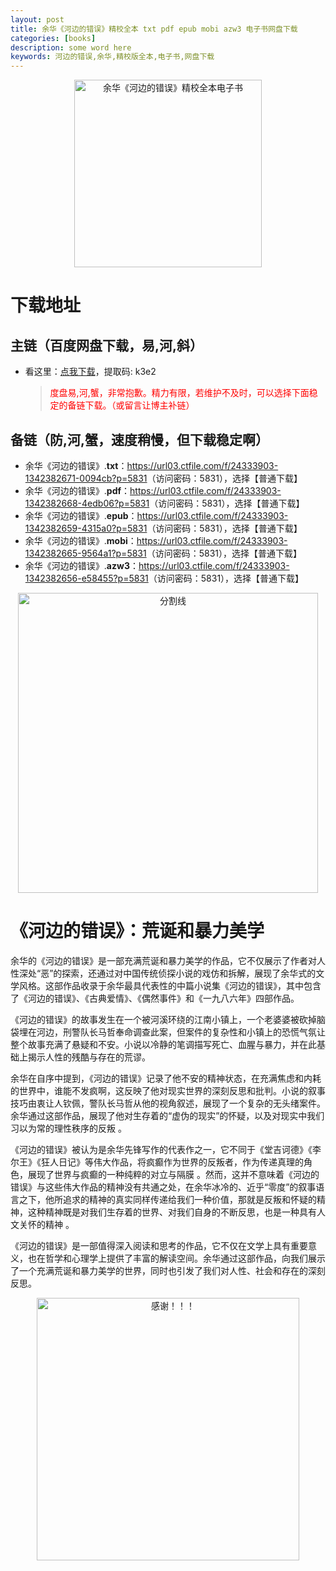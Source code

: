 ```yaml
---
layout: post
title: 余华《河边的错误》精校全本 txt pdf epub mobi azw3 电子书网盘下载
categories: [books]
description: some word here
keywords: 河边的错误,余华,精校版全本,电子书,网盘下载
---
```


<div align="center"><img src="http://qweree.cn/wp-content/uploads/2024/08/he-bian-de-cuo-wu-tuya.jpg" alt="余华《河边的错误》精校全本电子书" width="300px" height="auto"></div>

# 下载地址

## 主链（百度网盘下载，易,河,斜）

- 看这里：[点我下载](https://pan.baidu.com/s/1iMXUbSbtZQZjDcqDmnWUyw?pwd=k3e2)，提取码: k3e2

  > <p style="color:red" >度盘易,河,蟹，非常抱歉。精力有限，若维护不及时，可以选择下面稳定的备链下载。（或留言让博主补链）</p>

## 备链（防,河,蟹，速度稍慢，但下载稳定啊）

- 余华《河边的错误》.**txt**：<https://url03.ctfile.com/f/24333903-1342382671-0094cb?p=5831>（访问密码：5831），选择【普通下载】
- 余华《河边的错误》.**pdf**：<https://url03.ctfile.com/f/24333903-1342382668-4edb06?p=5831>（访问密码：5831），选择【普通下载】
- 余华《河边的错误》.**epub**：<https://url03.ctfile.com/f/24333903-1342382659-4315a0?p=5831>（访问密码：5831），选择【普通下载】
- 余华《河边的错误》.**mobi**：<https://url03.ctfile.com/f/24333903-1342382665-9564a1?p=5831>（访问密码：5831），选择【普通下载】
- 余华《河边的错误》.**azw3**：<https://url03.ctfile.com/f/24333903-1342382656-e58455?p=5831>（访问密码：5831），选择【普通下载】

<div align="center"><img src="https://pic.imgdb.cn/item/6612476468eb935713c85291.gif" alt="分割线" width="480px" height="auto"/></div>

# 《河边的错误》：荒诞和暴力美学

余华的《河边的错误》是一部充满荒诞和暴力美学的作品，它不仅展示了作者对人性深处“恶”的探索，还通过对中国传统侦探小说的戏仿和拆解，展现了余华式的文学风格。这部作品收录于余华最具代表性的中篇小说集《河边的错误》，其中包含了《河边的错误》、《古典爱情》、《偶然事件》和《一九八六年》四部作品。

《河边的错误》的故事发生在一个被河溪环绕的江南小镇上，一个老婆婆被砍掉脑袋埋在河边，刑警队长马哲奉命调查此案，但案件的复杂性和小镇上的恐慌气氛让整个故事充满了悬疑和不安。小说以冷静的笔调描写死亡、血腥与暴力，并在此基础上揭示人性的残酷与存在的荒谬。

余华在自序中提到，《河边的错误》记录了他不安的精神状态，在充满焦虑和内耗的世界中，谁能不发疯啊，这反映了他对现实世界的深刻反思和批判。小说的叙事技巧由衷让人钦佩，警队长马哲从他的视角叙述，展现了一个复杂的无头绪案件。余华通过这部作品，展现了他对生存着的“虚伪的现实”的怀疑，以及对现实中我们习以为常的理性秩序的反叛
。

《河边的错误》被认为是余华先锋写作的代表作之一，它不同于《堂吉诃德》《李尔王》《狂人日记》等伟大作品，将疯癫作为世界的反叛者，作为传递真理的角色，展现了世界与疯癫的一种纯粹的对立与隔膜
。然而，这并不意味着《河边的错误》与这些伟大作品的精神没有共通之处，在余华冰冷的、近乎“零度”的叙事语言之下，他所追求的精神的真实同样传递给我们一种价值，那就是反叛和怀疑的精神，这种精神既是对我们生存着的世界、对我们自身的不断反思，也是一种具有人文关怀的精神
。

《河边的错误》是一部值得深入阅读和思考的作品，它不仅在文学上具有重要意义，也在哲学和心理学上提供了丰富的解读空间。余华通过这部作品，向我们展示了一个充满荒诞和暴力美学的世界，同时也引发了我们对人性、社会和存在的深刻反思。

<div align="center"><img src="https://pic.imgdb.cn/item/661246bf68eb935713c7f81c.gif" alt="感谢！！！" width="420px" height="auto"/></div>
